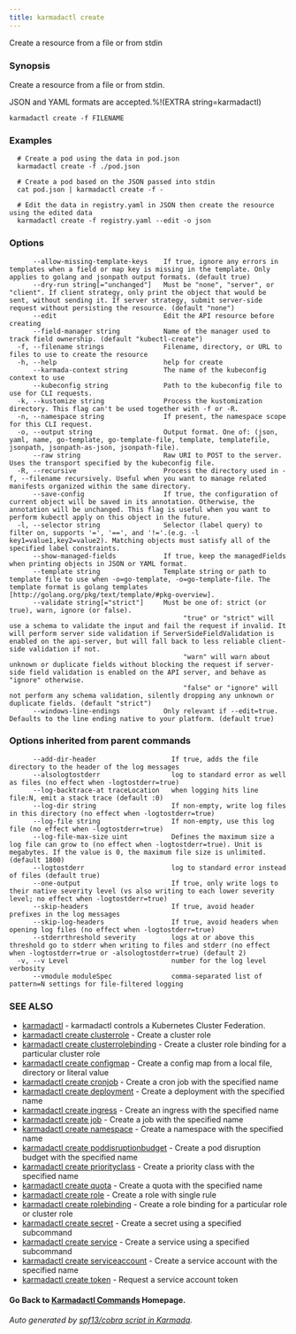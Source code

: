 ```yaml
---
title: karmadactl create
---
```


Create a resource from a file or from stdin

### Synopsis

Create a resource from a file or from stdin.

 JSON and YAML formats are accepted.%!(EXTRA string=karmadactl)

```
karmadactl create -f FILENAME
```

### Examples

```
  # Create a pod using the data in pod.json
  karmadactl create -f ./pod.json
  
  # Create a pod based on the JSON passed into stdin
  cat pod.json | karmadactl create -f -
  
  # Edit the data in registry.yaml in JSON then create the resource using the edited data
  karmadactl create -f registry.yaml --edit -o json
```

### Options

```
      --allow-missing-template-keys    If true, ignore any errors in templates when a field or map key is missing in the template. Only applies to golang and jsonpath output formats. (default true)
      --dry-run string[="unchanged"]   Must be "none", "server", or "client". If client strategy, only print the object that would be sent, without sending it. If server strategy, submit server-side request without persisting the resource. (default "none")
      --edit                           Edit the API resource before creating
      --field-manager string           Name of the manager used to track field ownership. (default "kubectl-create")
  -f, --filename strings               Filename, directory, or URL to files to use to create the resource
  -h, --help                           help for create
      --karmada-context string         The name of the kubeconfig context to use
      --kubeconfig string              Path to the kubeconfig file to use for CLI requests.
  -k, --kustomize string               Process the kustomization directory. This flag can't be used together with -f or -R.
  -n, --namespace string               If present, the namespace scope for this CLI request.
  -o, --output string                  Output format. One of: (json, yaml, name, go-template, go-template-file, template, templatefile, jsonpath, jsonpath-as-json, jsonpath-file).
      --raw string                     Raw URI to POST to the server.  Uses the transport specified by the kubeconfig file.
  -R, --recursive                      Process the directory used in -f, --filename recursively. Useful when you want to manage related manifests organized within the same directory.
      --save-config                    If true, the configuration of current object will be saved in its annotation. Otherwise, the annotation will be unchanged. This flag is useful when you want to perform kubectl apply on this object in the future.
  -l, --selector string                Selector (label query) to filter on, supports '=', '==', and '!='.(e.g. -l key1=value1,key2=value2). Matching objects must satisfy all of the specified label constraints.
      --show-managed-fields            If true, keep the managedFields when printing objects in JSON or YAML format.
      --template string                Template string or path to template file to use when -o=go-template, -o=go-template-file. The template format is golang templates [http://golang.org/pkg/text/template/#pkg-overview].
      --validate string[="strict"]     Must be one of: strict (or true), warn, ignore (or false).
                                       		"true" or "strict" will use a schema to validate the input and fail the request if invalid. It will perform server side validation if ServerSideFieldValidation is enabled on the api-server, but will fall back to less reliable client-side validation if not.
                                       		"warn" will warn about unknown or duplicate fields without blocking the request if server-side field validation is enabled on the API server, and behave as "ignore" otherwise.
                                       		"false" or "ignore" will not perform any schema validation, silently dropping any unknown or duplicate fields. (default "strict")
      --windows-line-endings           Only relevant if --edit=true. Defaults to the line ending native to your platform. (default true)
```

### Options inherited from parent commands

```
      --add-dir-header                   If true, adds the file directory to the header of the log messages
      --alsologtostderr                  log to standard error as well as files (no effect when -logtostderr=true)
      --log-backtrace-at traceLocation   when logging hits line file:N, emit a stack trace (default :0)
      --log-dir string                   If non-empty, write log files in this directory (no effect when -logtostderr=true)
      --log-file string                  If non-empty, use this log file (no effect when -logtostderr=true)
      --log-file-max-size uint           Defines the maximum size a log file can grow to (no effect when -logtostderr=true). Unit is megabytes. If the value is 0, the maximum file size is unlimited. (default 1800)
      --logtostderr                      log to standard error instead of files (default true)
      --one-output                       If true, only write logs to their native severity level (vs also writing to each lower severity level; no effect when -logtostderr=true)
      --skip-headers                     If true, avoid header prefixes in the log messages
      --skip-log-headers                 If true, avoid headers when opening log files (no effect when -logtostderr=true)
      --stderrthreshold severity         logs at or above this threshold go to stderr when writing to files and stderr (no effect when -logtostderr=true or -alsologtostderr=true) (default 2)
  -v, --v Level                          number for the log level verbosity
      --vmodule moduleSpec               comma-separated list of pattern=N settings for file-filtered logging
```

### SEE ALSO

* [karmadactl](karmadactl.md)	 - karmadactl controls a Kubernetes Cluster Federation.
* [karmadactl create clusterrole](karmadactl_create_clusterrole.md)	 - Create a cluster role
* [karmadactl create clusterrolebinding](karmadactl_create_clusterrolebinding.md)	 - Create a cluster role binding for a particular cluster role
* [karmadactl create configmap](karmadactl_create_configmap.md)	 - Create a config map from a local file, directory or literal value
* [karmadactl create cronjob](karmadactl_create_cronjob.md)	 - Create a cron job with the specified name
* [karmadactl create deployment](karmadactl_create_deployment.md)	 - Create a deployment with the specified name
* [karmadactl create ingress](karmadactl_create_ingress.md)	 - Create an ingress with the specified name
* [karmadactl create job](karmadactl_create_job.md)	 - Create a job with the specified name
* [karmadactl create namespace](karmadactl_create_namespace.md)	 - Create a namespace with the specified name
* [karmadactl create poddisruptionbudget](karmadactl_create_poddisruptionbudget.md)	 - Create a pod disruption budget with the specified name
* [karmadactl create priorityclass](karmadactl_create_priorityclass.md)	 - Create a priority class with the specified name
* [karmadactl create quota](karmadactl_create_quota.md)	 - Create a quota with the specified name
* [karmadactl create role](karmadactl_create_role.md)	 - Create a role with single rule
* [karmadactl create rolebinding](karmadactl_create_rolebinding.md)	 - Create a role binding for a particular role or cluster role
* [karmadactl create secret](karmadactl_create_secret.md)	 - Create a secret using a specified subcommand
* [karmadactl create service](karmadactl_create_service.md)	 - Create a service using a specified subcommand
* [karmadactl create serviceaccount](karmadactl_create_serviceaccount.md)	 - Create a service account with the specified name
* [karmadactl create token](karmadactl_create_token.md)	 - Request a service account token

#### Go Back to [Karmadactl Commands](karmadactl_index.md) Homepage.


###### Auto generated by [spf13/cobra script in Karmada](https://github.com/karmada-io/karmada/tree/master/hack/tools/genkarmadactldocs).